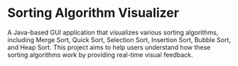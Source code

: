 # Sorting Algorithm Visualizer
A Java-based GUI application that visualizes various sorting algorithms, including Merge Sort, Quick Sort, Selection Sort, Insertion Sort, Bubble Sort, and Heap Sort. This project aims to help users understand how these sorting algorithms work by providing real-time visual feedback.

